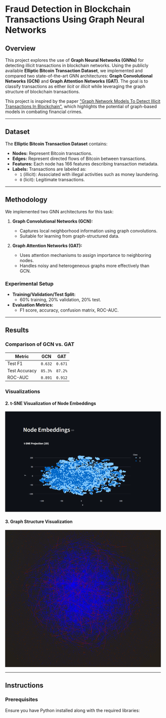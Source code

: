 # Fraud Detection in Blockchain Transactions Using Graph Neural Networks

## Overview
This project explores the use of **Graph Neural Networks (GNNs)** for detecting illicit transactions in blockchain networks. Using the publicly available **Elliptic Bitcoin Transaction Dataset**, we implemented and compared two state-of-the-art GNN architectures: **Graph Convolutional Networks (GCN)** and **Graph Attention Networks (GAT)**. The goal is to classify transactions as either *licit* or *illicit* while leveraging the graph structure of blockchain transactions.

This project is inspired by the paper ["Graph Network Models To Detect Illicit Transactions In Blockchain"](https://arxiv.org/html/2410.07150v1), which highlights the potential of graph-based models in combating financial crimes.

---

## Dataset
The **Elliptic Bitcoin Transaction Dataset** contains:
- **Nodes:** Represent Bitcoin transactions.
- **Edges:** Represent directed flows of Bitcoin between transactions.
- **Features:** Each node has 166 features describing transaction metadata.
- **Labels:** Transactions are labeled as:
  - `1` (illicit): Associated with illegal activities such as money laundering.
  - `0` (licit): Legitimate transactions.

---

## Methodology
We implemented two GNN architectures for this task:
1. **Graph Convolutional Networks (GCN):**
   - Captures local neighborhood information using graph convolutions.
   - Suitable for learning from graph-structured data.

2. **Graph Attention Networks (GAT):**
   - Uses attention mechanisms to assign importance to neighboring nodes.
   - Handles noisy and heterogeneous graphs more effectively than GCN.

### Experimental Setup
- **Training/Validation/Test Split:**
  - 60% training, 20% validation, 20% test.
- **Evaluation Metrics:**
  - F1 score, accuracy, confusion matrix, ROC-AUC.

---

## Results
### Comparison of GCN vs. GAT
| Metric      | GCN    | GAT    |
|-------------|--------|--------|
| Test F1     | `0.632`| `0.671`|
| Test Accuracy | `85.3%` | `87.2%` |
| ROC-AUC     | `0.891`| `0.912`|

### Visualizations

#### 2. t-SNE Visualization of Node Embeddings
![t-SNE Visualization](results\t-SNE.png)

#### 3. Graph Structure Visualization
![Graph Visualization](results/graph_visual.png)

---

## Instructions

### Prerequisites
Ensure you have Python installed along with the required libraries:
